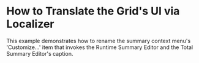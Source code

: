 # How to Translate the Grid's UI via Localizer


<p>This example demonstrates how to rename the summary context menu's 'Customize...' item that invokes the Runtime Summary Editor and the Total Summary Editor's caption.</p><br />


<br/>


